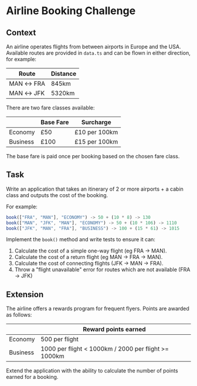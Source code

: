 # Airline Booking Challenge

## Context

An airline operates flights from between airports in Europe and the USA. Available routes are provided in `data.ts` and can be flown in either direction, for example:

| Route     | Distance |
| --------- | -------- |
| MAN ↔ FRA | 845km    |
| MAN ↔ JFK | 5320km   |

There are two fare classes available:

|          | Base Fare | Surcharge     |
| -------- | --------- | ------------- |
| Economy  | £50       | £10 per 100km |
| Business | £100      | £15 per 100km |

The base fare is paid once per booking based on the chosen fare class.

## Task

Write an application that takes an itinerary of 2 or more airports + a cabin class and outputs the cost of the booking.

For example:

```js
book(["FRA", "MAN"], "ECONOMY") -> 50 + (10 * 8) -> 130
book(["MAN", "JFK", "MAN"], "ECONOMY") -> 50 + (10 * 106) -> 1110
book(["JFK", "MAN", "FRA"], "BUSINESS") -> 100 + (15 * 61) -> 1015
```

Implement the `book()` method and write tests to ensure it can:

1. Calculate the cost of a simple one-way flight (eg FRA → MAN).
2. Calculate the cost of a return flight (eg MAN → FRA → MAN).
3. Calculate the cost of connecting flights (JFK → MAN → FRA).
4. Throw a "flight unavailable" error for routes which are not available (FRA → JFK)

## Extension

The airline offers a rewards program for frequent flyers. Points are awarded as follows:

|          | Reward points earned                                 |
| -------- | ---------------------------------------------------- |
| Economy  | 500 per flight                                       |
| Business | 1000 per flight < 1000km / 2000 per flight >= 1000km |

Extend the application with the ability to calculate the number of points earned for a booking.
